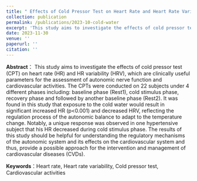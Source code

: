```yaml
---
title: " Effects of Cold Pressor Test on Heart Rate and Heart Rate Variability"
collection: publication
permalink: /publications/2023-10-cold-water
excerpt: 'This study aims to investigate the effects of cold pressor test (CPT) on heart rate (HR) and HR variability (HRV).'
date: 2023-11-30
venue: ''
paperurl: ''
citation: ''
---
```

**Abstract**： This study aims to investigate the effects of cold pressor test (CPT) on heart rate (HR) and HR variability (HRV), which are clinically useful parameters for the assessment of autonomic nerve function and cardiovascular activities. The CPTs were conducted on 22 subjects under 4 different phases including: baseline phase (Rest1), cold stimulus phase, recovery phase and followed by another baseline phase (Rest2). It was found in this study that exposure to the cold water would result in significant increased HR (p<0.001) and decreased HRV, reflecting the regulation process of the autonomic balance to adapt to the temperature change. Notably, a unique response was observed in one hypertensive subject that his HR decreased during cold stimulus phase. The results of this study should be helpful for understanding the regulatory mechanisms of the autonomic system and its effects on the cardiovascular system and thus, provide a possible approach for the intervention and management of cardiovascular diseases (CVDs).

**Keywords**：Heart rate, Heart rate variability, Cold pressor test, Cardiovascular activities
